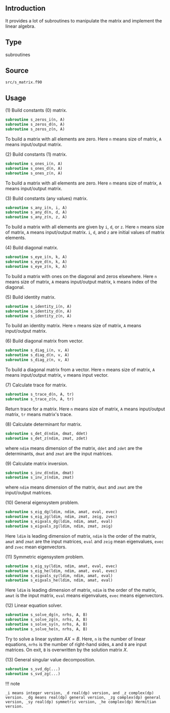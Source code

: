 ## Introduction

It provides a lot of subroutines to manipulate the matrix and implement the linear algebra.

## Type

subroutines

## Source

`src/s_matrix.f90`

## Usage

(1) Build constants (0) matrix.

```fortran
subroutine s_zeros_i(n, A)
subroutine s_zeros_d(n, A)
subroutine s_zeros_z(n, A)
```

To build a matrix with all elements are zero. Here `n` means size of matrix, `A` means input/output matrix.

(2) Build constants (1) matrix.

```fortran
subroutine s_ones_i(n, A)
subroutine s_ones_d(n, A)
subroutine s_ones_z(n, A)
```

To build a matrix with all elements are zero. Here `n` means size of matrix, `A` means input/output matrix.

(3) Build constants (any values) matrix.

```fortran
subroutine s_any_i(n, i, A)
subroutine s_any_d(n, d, A)
subroutine s_any_z(n, z, A)
```

To build a matrix with all elements are given by `i`, `d`, or `z`. Here `n` means size of matrix, `A` means input/output matrix. `i`, `d`, and `z` are initial values of matrix elements.

(4) Build diagonal matrix.

```fortran
subroutine s_eye_i(n, k, A)
subroutine s_eye_d(n, k, A)
subroutine s_eye_z(n, k, A)
```

To build a matrix with ones on the diagonal and zeros elsewhere. Here `n` means size of matrix, `A` means input/output matrix, `k` means  index of the diagonal.

(5) Build identity matrix.

```fortran
subroutine s_identity_i(n, A)
subroutine s_identity_d(n, A)
subroutine s_identity_z(n, A)
```

To build an identity matrix. Here `n` means size of matrix, `A` means input/output matrix.

(6) Build diagonal matrix from vector.

```fortran
subroutine s_diag_i(n, v, A)
subroutine s_diag_d(n, v, A)
subroutine s_diag_z(n, v, A)
```

To build a diagonal matrix from a vector. Here `n` means size of matrix, `A` means input/output matrix, `v` means input vector.

(7) Calculate trace for matrix.

```fortran
subroutine s_trace_d(n, A, tr)
subroutine s_trace_z(n, A, tr)
```

Return trace for a matrix. Here `n` means size of matrix, `A` means input/output matrix, `tr` means matrix's trace.

(8) Calculate determinant for matrix.

```fortran
subroutine s_det_d(ndim, dmat, ddet)
subroutine s_det_z(ndim, zmat, zdet)
```

where `ndim` means dimension of the matrix, `ddet` and `zdet` are the determinants, `dmat` and `zmat` are the input matrices.

(9) Calculate matrix inversion.

```fortran
subroutine s_inv_d(ndim, dmat)
subroutine s_inv_z(ndim, zmat)
```

where `ndim` means dimension of the matrix, `dmat` and `zmat` are the input/output matrices.

(10) General eigensystem problem.

```fortran
subroutine s_eig_dg(ldim, ndim, amat, eval, evec)
subroutine s_eig_zg(ldim, ndim, zmat, zeig, zvec)
subroutine s_eigvals_dg(ldim, ndim, amat, eval)
subroutine s_eigvals_zg(ldim, ndim, zmat, zeig)
```

Here `ldim` is leading dimension of matrix, `ndim` is the order of the matrix, `amat` and `zmat` are the input matrices, `eval` and `zeig` mean eigenvalues, `evec` and `zvec` mean eigenvectors.

(11) Symmetric eigensystem problem.

```fortran
subroutine s_eig_sy(ldim, ndim, amat, eval, evec)
subroutine s_eig_he(ldim, ndim, amat, eval, evec)
subroutine s_eigvals_sy(ldim, ndim, amat, eval)
subroutine s_eigvals_he(ldim, ndim, amat, eval)
```

Here `ldim` is leading dimension of matrix, `ndim` is the order of the matrix, `amat` is the input matrix, `eval` means eigenvalues, `evec` means eigenvectors.

(12) Linear equation solver.

```fortran
subroutine s_solve_dg(n, nrhs, A, B)
subroutine s_solve_zg(n, nrhs, A, B)
subroutine s_solve_sy(n, nrhs, A, B)
subroutine s_solve_he(n, nrhs, A, B)
```

Try to solve a linear system $AX = B$. Here, `n` is the number of linear equations, `nrhs` is the number of right-hand sides, `A` and `B` are input matrices. On exit, `B` is overwritten by the solution matrix $X$.

(13) General singular value decomposition.

```fortran
subroutine s_svd_dg(...)
subroutine s_svd_zg(...)
```

!!! note

    _i means integer version, _d real(dp) version, and _z complex(dp) version. _dg means real(dp) general version, _zg complex(dp) general version, _sy real(dp) symmetric version, _he complex(dp) Hermitian version.
